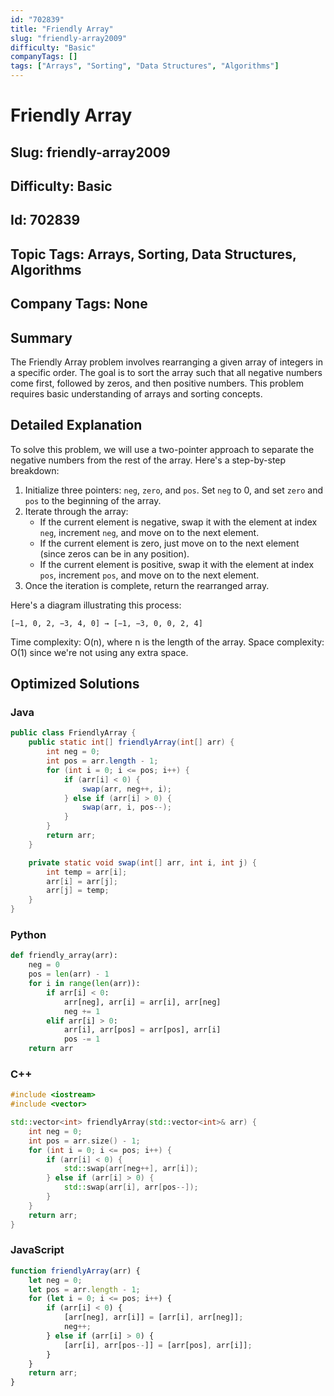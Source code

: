 ```yaml
---
id: "702839"
title: "Friendly Array"
slug: "friendly-array2009"
difficulty: "Basic"
companyTags: []
tags: ["Arrays", "Sorting", "Data Structures", "Algorithms"]
---
```


# Friendly Array
## Slug: friendly-array2009
## Difficulty: Basic
## Id: 702839
## Topic Tags: Arrays, Sorting, Data Structures, Algorithms
## Company Tags: None

## Summary
The Friendly Array problem involves rearranging a given array of integers in a specific order. The goal is to sort the array such that all negative numbers come first, followed by zeros, and then positive numbers. This problem requires basic understanding of arrays and sorting concepts.

## Detailed Explanation
To solve this problem, we will use a two-pointer approach to separate the negative numbers from the rest of the array. Here's a step-by-step breakdown:

1. Initialize three pointers: `neg`, `zero`, and `pos`. Set `neg` to 0, and set `zero` and `pos` to the beginning of the array.
2. Iterate through the array:
	* If the current element is negative, swap it with the element at index `neg`, increment `neg`, and move on to the next element.
	* If the current element is zero, just move on to the next element (since zeros can be in any position).
	* If the current element is positive, swap it with the element at index `pos`, increment `pos`, and move on to the next element.
3. Once the iteration is complete, return the rearranged array.

Here's a diagram illustrating this process:

```
[−1, 0, 2, −3, 4, 0] → [−1, −3, 0, 0, 2, 4]
```

Time complexity: O(n), where n is the length of the array. Space complexity: O(1) since we're not using any extra space.

## Optimized Solutions

### Java
```java
public class FriendlyArray {
    public static int[] friendlyArray(int[] arr) {
        int neg = 0;
        int pos = arr.length - 1;
        for (int i = 0; i <= pos; i++) {
            if (arr[i] < 0) {
                swap(arr, neg++, i);
            } else if (arr[i] > 0) {
                swap(arr, i, pos--);
            }
        }
        return arr;
    }

    private static void swap(int[] arr, int i, int j) {
        int temp = arr[i];
        arr[i] = arr[j];
        arr[j] = temp;
    }
}
```

### Python
```python
def friendly_array(arr):
    neg = 0
    pos = len(arr) - 1
    for i in range(len(arr)):
        if arr[i] < 0:
            arr[neg], arr[i] = arr[i], arr[neg]
            neg += 1
        elif arr[i] > 0:
            arr[i], arr[pos] = arr[pos], arr[i]
            pos -= 1
    return arr
```

### C++
```cpp
#include <iostream>
#include <vector>

std::vector<int> friendlyArray(std::vector<int>& arr) {
    int neg = 0;
    int pos = arr.size() - 1;
    for (int i = 0; i <= pos; i++) {
        if (arr[i] < 0) {
            std::swap(arr[neg++], arr[i]);
        } else if (arr[i] > 0) {
            std::swap(arr[i], arr[pos--]);
        }
    }
    return arr;
}
```

### JavaScript
```javascript
function friendlyArray(arr) {
    let neg = 0;
    let pos = arr.length - 1;
    for (let i = 0; i <= pos; i++) {
        if (arr[i] < 0) {
            [arr[neg], arr[i]] = [arr[i], arr[neg]];
            neg++;
        } else if (arr[i] > 0) {
            [arr[i], arr[pos--]] = [arr[pos], arr[i]];
        }
    }
    return arr;
}
```